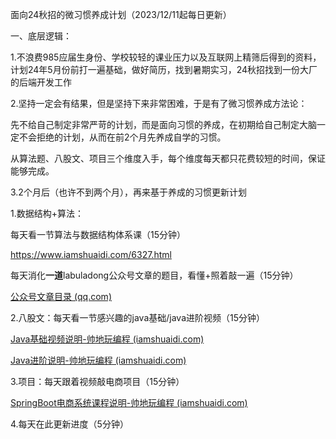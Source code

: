 面向24秋招的微习惯养成计划（2023/12/11起每日更新）

一、底层逻辑：

1.不浪费985应届生身份、学校较轻的课业压力以及互联网上精筛后得到的资料，计划24年5月份前打一遍基础，做好简历，找到暑期实习，24秋招找到一份大厂的后端开发工作

2.坚持一定会有结果，但是坚持下来非常困难，于是有了微习惯养成方法论：

先不给自己制定非常严苛的计划，而是面向习惯的养成，在初期给自己制定大脑一定不会拒绝的计划，从而在前2个月先养成自学的习惯。

从算法题、八股文、项目三个维度入手，每个维度每天都只花费较短的时间，保证能够完成。

3.2个月后（也许不到两个月），再来基于养成的习惯更新计划



1.数据结构+算法：

每天看一节算法与数据结构体系课（15分钟）

https://www.iamshuaidi.com/6327.html

每天消化**一道**labuladong公众号文章的题目，看懂+照着敲一遍（15分钟）

[公众号文章目录 (qq.com)](https://mp.weixin.qq.com/s/sT6_sHuptgwg9A4KxQfGSg)

2.八股文：每天看一节感兴趣的java基础/java进阶视频（15分钟）

[Java基础视频说明-帅地玩编程 (iamshuaidi.com)](https://www.iamshuaidi.com/6042.html)

[Java进阶说明-帅地玩编程 (iamshuaidi.com)](https://www.iamshuaidi.com/6171.html)

3.项目：每天跟着视频敲电商项目（15分钟）

[SpringBoot电商系统课程说明-帅地玩编程 (iamshuaidi.com)](https://www.iamshuaidi.com/7209.html)

4.每天在此更新进度（5分钟）